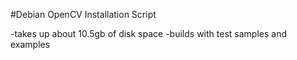 #Debian OpenCV Installation Script

-takes up about 10.5gb of disk space
-builds with test samples and examples
